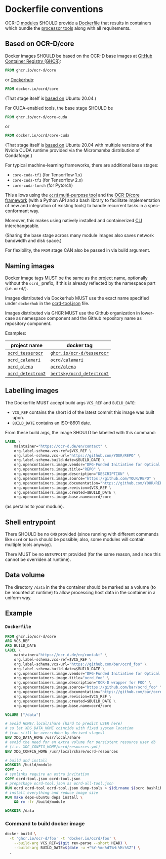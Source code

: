 # Dockerfile conventions

OCR-D [modules](glossary#ocr-d-module) SHOULD provide
a [Dockerfile](https://docs.docker.com/engine/reference/builder/)
that results in containers which bundle the [processor tools](cli)
along with all requirements.

## Based on OCR-D/core

Docker images SHOULD be based on the OCR-D base images at [GitHub Container Registry (GHCR)](https://github.com/OCR-D/core/pkgs/container/core):
```Dockerfile
FROM ghcr.io/ocr-d/core
```
or [Dockerhub](https://hub.docker.com/r/ocrd/core):
```Dockerfile
FROM docker.io/ocrd/core
```

(That stage itself is [based on](https://github.com/OCR-D/core/blob/77a385cef8c9dfefda841cb505cc829137ee0578/Makefile#L52) Ubuntu 20.04.)

For CUDA-enabled tools, the base stage SHOULD be
```Dockerfile
FROM ghcr.io/ocr-d/core-cuda
```
or
```Dockerfile
FROM docker.io/ocrd/core-cuda
```

(That stage itself is [based on]([https://github.com/OCR-D/core/blob/77a385cef8c9dfefda841cb505cc829137ee0578/Makefile#L52](https://github.com/OCR-D/core/blob/77a385cef8c9dfefda841cb505cc829137ee0578/Makefile#L222)) Ubuntu 20.04 
with multiple versions of the Nvidia CUDA runtime provided via the Micromamba distribution of Condaforge.)

For typical machine-learning frameworks, there are additional base stages:
- `core-cuda-tf1` (for Tensorflow 1.x)
- `core-cuda-tf2` (for Tensorflow 2.x)
- `core-cuda-torch` (for Pytorch)

This allows using the [`ocrd` multi-purpose tool](https://ocr-d.de/core/api/ocrd/ocrd.cli.html)
and the [OCR-D/core framework](https://ocr-d.de/core) (with a Python API and a bash library
to facilitate implementation of new and integration of existing tools)
to handle recurrent tasks in a spec-conformant way. 

Moreover, this makes using natively installed and containerized [CLI](cli) interchangeable.

(Sharing the base stage across many module images also saves network bandwidth and disk space.)

For flexibility, the `FROM` stage CAN also be passed in via build argument.

## Naming images

Docker image tags MUST be the same as the project name, optionally without the `ocrd_` prefix,
if this is already reflected by the namespace part (i.e. `ocrd/`).

Images distributed via Dockerhub MUST use the exact name specified under `dockerhub` in the
[ocrd-tool.json](ocrd_tool) file.

Images distributed via GHCR MUST use the Github organization in lower-case 
as namespace component and the Github repository name as repository component.

Examples:

| project name                                                | docker tag                                                  |
| ---                                                         | ---                                                         |
| [`ocrd_tesserocr`](https://github.com/OCR-D/ocrd_tesserocr) | [`ghcr.io/ocr-d/tesserocr`](https://github.com/orgs/OCR-D/packages/container/package/tesserocr) |
| [`ocrd_calamari`](https://github.com/OCR-D/ocrd_calamari)   | [`ocrd/calamari`](https://hub.docker.com/r/ocrd/calamari)   |
| [`ocrd_olena`](https://github.com/OCR-D/ocrd_olena)         | [`ocrd/olena`](https://hub.docker.com/r/ocrd/olena)         |
| [`ocrd_detectron2`](https://github.com/bertsky/ocrd_detectron2) | [`bertsky/ocrd_detectron2`](https://hub.docker.com/r/bertsky/ocrd_detectron2)         |

## Labelling images

The Dockerfile MUST accept build args `VCS_REF` and `BUILD_DATE`:

- `VCS_REF` contains the short id of the latest commit this image was built upon.
- `BUILD_DATE` contains an ISO-8601 date.

From these build args, the image SHOULD be labelled with this command:

```dockerfile
LABEL \
    maintainer="https://ocr-d.de/en/contact" \
    org.label-schema.vcs-ref=$VCS_REF \
    org.label-schema.vcs-url="https://github.com/YOUR/REPO" \
    org.label-schema.build-date=$BUILD_DATE \
    org.opencontainers.image.vendor="DFG-Funded Initiative for Optical Character Recognition Development" \
    org.opencontainers.image.title="REPO" \
    org.opencontainers.image.description="DESCRIPTION" \
    org.opencontainers.image.source="https://github.com/YOUR/REPO" \
    org.opencontainers.image.documentation="https://github.com/YOUR/REPO/blob/${VCS_REF}/README.md" \
    org.opencontainers.image.revision=$VCS_REF \
    org.opencontainers.image.created=$BUILD_DATE \
    org.opencontainers.image.base.name=ocrd/core
```

(as pertains to your module).

## Shell entrypoint

There SHOULD be no `CMD` provided (since running with different commands
like `ocrd` or `bash` should be possible; also, some modules will contain
multiple tools anyway).

There MUST be no `ENTRYPOINT` provided (for the same reason, and since
this cannot be overriden at runtime).

## Data volume

The directory `/data` in the the container should be marked as a volume
(to be mounted at runtime) to allow processing host data in the container in a uniform way.

## Example

### `Dockerfile`

```dockerfile
FROM ghcr.io/ocr-d/core
ARG VCS_REF
ARG BUILD_DATE
LABEL \
    maintainer="https://ocr-d.de/en/contakt" \
    org.label-schema.vcs-ref=$VCS_REF \
    org.label-schema.vcs-url="https://github.com/bar/ocrd_foo" \
    org.label-schema.build-date=$BUILD_DATE \
    org.opencontainers.image.vendor="DFG-Funded Initiative for Optical Character Recognition Development" \
    org.opencontainers.image.title="ocrd_foo" \
    org.opencontainers.image.description="OCR-D wrapper for FOO" \
    org.opencontainers.image.source="https://github.com/bar/ocrd_foo" \
    org.opencontainers.image.documentation="https://github.com/bar/ocrd_foo/blob/${VCS_REF}/README.md" \
    org.opencontainers.image.revision=$VCS_REF \
    org.opencontainers.image.created=$BUILD_DATE \
    org.opencontainers.image.base.name=ocrd/core

VOLUME ["/data"]

# avoid HOME/.local/share (hard to predict USER here)                                                                                        
# so let XDG_DATA_HOME coincide with fixed system location                                                                                   
# (can still be overridden by derived stages)                                                                                                
ENV XDG_DATA_HOME /usr/local/share
# avoid the need for an extra volume for persistent resource user db                                                                         
# (i.e. XDG_CONFIG_HOME/ocrd/resources.yml)                                                                                                  
ENV XDG_CONFIG_HOME /usr/local/share/ocrd-resources

# build and install
WORKDIR /build/module
COPY . .
# symlinks require an extra invitation
COPY ocrd-tool.json ocrd-tool.json
# prepackage ocrd-tool.json as ocrd-all-tool.json                                                                                            
RUN ocrd ocrd-tool ocrd-tool.json dump-tools > $(dirname $(ocrd bashlib filename))/ocrd-all-tool.json
# install everything and reduce image size                                                                                                   
RUN make deps-ubuntu deps install \
    && rm -fr /build/module

WORKDIR /data
```

### Command to build docker image

```sh
docker build \
  -t 'ghcr.io/ocr-d/foo' -t 'docker.io/ocrd/foo' \
	--build-arg VCS_REF=$(git rev-parse --short HEAD) \
	--build-arg BUILD_DATE=$(date -u +"%Y-%m-%dT%H:%M:%SZ") \
  .
```
